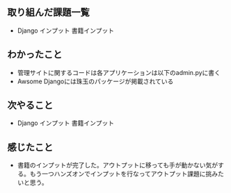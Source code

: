 ## 取り組んだ課題一覧 
- Django インプット 書籍インプット
## わかったこと
- 管理サイトに関するコードは各アプリケーションは以下のadmin.pyに書く
- Awsome Djangoには珠玉のパッケージが掲載されている
## 次やること  
- Django インプット 書籍インプット
## 感じたこと 
- 書籍のインプットが完了した。アウトプットに移っても手が動かない気がする。もう一つハンズオンでインプットを行なってアウトプット課題に挑みたいと思う。